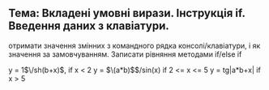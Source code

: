 ## Тема: Вкладені умовні вирази. Інструкція if. Введення даних з клавіатури.

отримати значення змінних з командного рядка консолі/клавіатури, і як значення за замовчуванням. Записати рівняння методами if/else if

y = 1$\/sh(b+x)$,        if x < 2
y = $\(a*b)$$\/sin(x)      if 2 <= x <= 5
y = tg\|a*b+x\|          if x > 5
